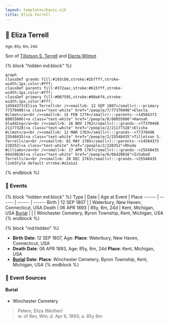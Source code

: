 ```yaml
---
layout: templates/basic.njk
title: Eliza Terrell
---
```

## 🔵 Eliza Terrell
<small>Age: 85y, 6m, 24d</small>

Son of [Tillotson S. Terrell](/people/2/25548435) and [Electa Wilmot](/people/7/77370498)

{% block "hidden md:block" %}
```mermaid
graph
classDef grands fill:#193cb8,stroke:#2b7fff,stroke-width:1px,color:#fff;
classDef parents fill:#372aac,stroke:#615fff,stroke-width:1px,color:#fff;
classDef primary fill:#007595,stroke:#00a6f4,stroke-width:1px,color:#fff;
14584373(Eliza Terrell<br /><small>b: 12 SEP 1807</small>):::primary
77370498(<a class="text-white" href="/people/7/77370498">Electa Wilmot</a><br /><small>b: 15 FEB 1776</small>):::parents-->14584373
88055086(<a class="text-white" href="/people/8/88055086">Hannah Gladding</a><br /><small>b: 16 NOV 1762</small>):::grands-->77370498
21177328(<a class="text-white" href="/people/2/21177328">Elisha Wilmot</a><br /><small>b: 12 MAR 1763</small>):::grands-->77370498
25548435(<a class="text-white" href="/people/2/25548435">Tillotson S. Terrell</a><br /><small>b: 01 MAY 1785</small>):::parents-->14584373
220352(<a class="text-white" href="/people/2/220352">Rhoda Williams</a><br /><small>b: 17 APR 1767</small>):::grands-->25548435
66420816(<a class="text-white" href="/people/6/66420816">Ichabod Terrell</a><br /><small>b: 20 DEC 1763</small>):::grands-->25548435
linkStyle default stroke:#a1a1a1
```
{% endblock %}

### 📆 Events

{% block "hidden md:block" %}
Type | Date | Age at Event | Place
------ | ------ | ------ | ------
Birth | 12 SEP 1807 |  | Waterbury, New Haven, Connecticut, USA
Death | 06 APR 1893 | 85y, 6m, 24d | Kent, Michigan, USA
[Burial](#event-event-4) |  |  | Winchester Cemetery, Byron Township, Kent, Michigan, USA
{% endblock %}

{% block "md:hidden" %}
- **Birth**
**Date**: 12 SEP 1807, Age:
**Place**: Waterbury, New Haven, Connecticut, USA
- **Death**
**Date**: 06 APR 1893, Age: 85y, 6m, 24d
**Place**: Kent, Michigan, USA
- **[Burial](#event-event-4)**
**Date**:
**Place**: Winchester Cemetery, Byron Township, Kent, Michigan, USA
{% endblock %}

### 📰 Event Sources

#### <a id="event-event-4"></a> Burial
* Winchester Cemetery
>   
  > Peters, Eliza (Mother)  
  > w. of Rev, Wm; d. Apr 6, 1893; a. 85y 8m
